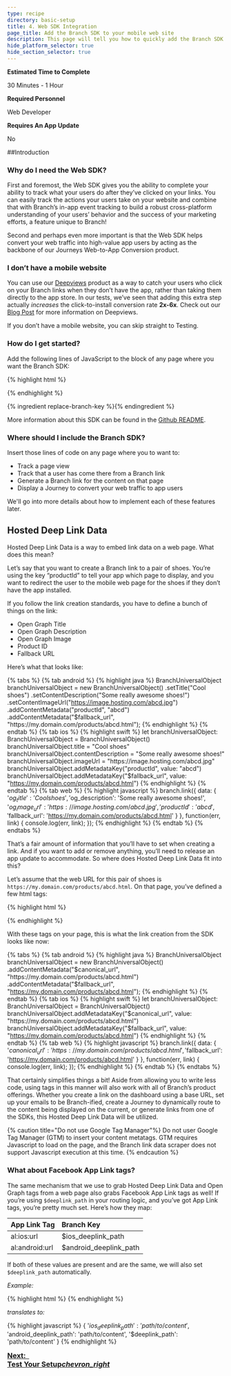 ```yaml
---
type: recipe
directory: basic-setup
title: 4. Web SDK Integration
page_title: Add the Branch SDK to your mobile web site
description: This page will tell you how to quickly add the Branch SDK to your mobile web site
hide_platform_selector: true
hide_section_selector: true
---
```

**Estimated Time to Complete**

30 Minutes - 1 Hour

**Required Personnel**

Web Developer

**Requires An App Update**

No

##Introduction

### Why do I need the Web SDK?

First and foremost, the Web SDK gives you the ability to complete your ability to track what your users do after they’ve clicked on your links. You can easily track the actions your users take on your website and combine that with Branch’s in-app event tracking to build a robust cross-platform understanding of your users’ behavior and the success of your marketing efforts, a feature unique to Branch!

Second and perhaps even more important is that the Web SDK helps convert your web traffic into high-value app users by acting as the backbone of our Journeys Web-to-App Conversion product.

### I don’t have a mobile website

You can use our [Deepviews]({{base.url}}/features/deepviews/overview) product as a way to catch your users who click on your Branch links when they don’t have the app, rather than taking them directly to the app store. In our tests, we’ve seen that adding this extra step actually _increases_ the click-to-install conversion rate __2x-6x__. Check out our [Blog Post](https://blog.branch.io/branch-deepviews-the-missing-link-in-app-discovery) for more information on Deepviews.

If you don’t have a mobile website, you can skip straight to Testing.

### How do I get started?
Add the following lines of JavaScript to the <head> block of any page where you want the Branch SDK:

{% highlight html %}
<script type="text/javascript">
{% ingredient web-sdk-initialization %}{% endingredient %}
</script>
{% endhighlight %}

{% ingredient replace-branch-key %}{% endingredient %}

More information about this SDK can be found in the [Github README](https://github.com/BranchMetrics/web-branch-deep-linking).

### Where should I include the Branch SDK?

Insert those lines of code on any page where you to want to:

- Track a page view
- Track that a user has come there from a Branch link
- Generate a Branch link for the content on that page
- Display a Journey to convert your web traffic to app users

We'll go into more details about how to implement each of these features later.

## Hosted Deep Link Data

Hosted Deep Link Data is a way to embed link data on a web page. What does this mean?

Let’s say that you want to create a Branch link to a pair of shoes. You’re using the key “productId” to tell your app which page to display, and you want to redirect the user to the mobile web page for the shoes if they don’t have the app installed.

If you follow the link creation standards, you have to define a bunch of things on the link:

- Open Graph Title
- Open Graph Description
- Open Graph Image
- Product ID
- Fallback URL

Here’s what that looks like:

{% tabs %}
{% tab android %}
{% highlight java %}
BranchUniversalObject branchUniversalObject = new BranchUniversalObject()
    .setTitle("Cool shoes")
    .setContentDescription("Some really awesome shoes!")
    .setContentImageUrl("https://image.hosting.com/abcd.jpg")
    .addContentMetadata("productId", "abcd")
    .addContentMetadata("$fallback_url", "https://my.domain.com/products/abcd.html");
{% endhighlight %}
{% endtab %}
{% tab ios %}
{% highlight swift %}
let branchUniversalObject: BranchUniversalObject = BranchUniversalObject()
branchUniversalObject.title = "Cool shoes"
branchUniversalObject.contentDescription = "Some really awesome shoes!"
branchUniversalObject.imageUrl = "https://image.hosting.com/abcd.jpg"
branchUniversalObject.addMetadataKey("productId", value: "abcd")
branchUniversalObject.addMetadataKey("$fallback_url", value: "https://my.domain.com/products/abcd.html")
{% endhighlight %}
{% endtab %}
{% tab web %}
{% highlight javascript %}
branch.link({
    data: {
        '$og_title': 'Cool shoes',
        '$og_description': 'Some really awesome shoes!',
        '$og_image_url': 'https://image.hosting.com/abcd.jpg',
        'productId': 'abcd',
        '$fallback_url': 'https://my.domain.com/products/abcd.html'
    }
}, function(err, link) {
    console.log(err, link);
});
{% endhighlight %}
{% endtab %}
{% endtabs %}

That’s a fair amount of information that you’ll have to set when creating a link. And if you want to add or remove anything, you’ll need to release an app update to accommodate. So where does Hosted Deep Link Data fit into this?

Let’s assume that the web URL for this pair of shoes is `https://my.domain.com/products/abcd.html`. On that page, you’ve defined a few html tags:

{% highlight html %}
<!-- This is standard Open Graph information that you probably already have -->
<meta property="og:title" content="Cool shoes"/>
<meta property="og:description" content="Some really awesome shoes!"/>
<meta property="og:image" content="https://image.hosting.com/abcd.jpg"/>

<!-- This is Branch’s Hosted Deep Link Data -->
<meta name="branch:deeplink:productId" content="abcd"/>
{% endhighlight %}

With these tags on your page, this is what the link creation from the SDK looks like now:

{% tabs %}
{% tab android %}
{% highlight java %}
BranchUniversalObject branchUniversalObject = new BranchUniversalObject()
    .addContentMetadata("$canonical_url", "https://my.domain.com/products/abcd.html")
    .addContentMetadata("$fallback_url", "https://my.domain.com/products/abcd.html");
{% endhighlight %}
{% endtab %}
{% tab ios %}
{% highlight swift %}
let branchUniversalObject: BranchUniversalObject = BranchUniversalObject()
branchUniversalObject.addMetadataKey("$canonical_url", value: "https://my.domain.com/products/abcd.html")
branchUniversalObject.addMetadataKey("$fallback_url", value: "https://my.domain.com/products/abcd.html")
{% endhighlight %}
{% endtab %}
{% tab web %}
{% highlight javascript %}
branch.link({
    data: {
        '$canonical_url': 'https://my.domain.com/products/abcd.html',
        '$fallback_url': 'https://my.domain.com/products/abcd.html'
    }
}, function(err, link) {
    console.log(err, link);
});
{% endhighlight %}
{% endtab %}
{% endtabs %}

That certainly simplifies things a bit! Aside from allowing you to write less code, using tags in this manner will also work with all of Branch’s product offerings. Whether you create a link on the dashboard using a base URL, set up your emails to be Branch-ified, create a Journey to dynamically route to the content being displayed on the current, or generate links from one of the SDKs, this Hosted Deep Link Data will be utilized.

{% caution title="Do not use Google Tag Manager"%}
Do not user Google Tag Manager (GTM) to insert your content metatags. GTM requires Javascript to load on the page, and the Branch link data scraper does not support Javascript execution at this time.
{% endcaution %}

### What about Facebook App Link tags?

The same mechanism that we use to grab Hosted Deep Link Data and Open Graph tags from a web page also grabs Facebook App Link tags as well! If you’re using `$deeplink_path` in your routing logic, and you’ve got App Link tags, you’re pretty much set. Here’s how they map:

| App Link Tag | Branch Key |
| :--- | :--- |
| al:ios:url | $ios_deeplink_path |
| al:android:url | $android_deeplink_path |

If both of these values are present and are the same, we will also set `$deeplink_path` automatically.

_Example:_

{% highlight html %}
<meta property=”al:ios:url” content=”my-app://path/to/content”/>
<meta property=”al:android:url” content=”my-app://path/to/content”/>
{% endhighlight %}

_translates to:_

{% highlight javascript %}
{
    '$ios_deeplink_path': 'path/to/content',
    '$android_deeplink_path': 'path/to/content',
    '$deeplink_path': 'path/to/content'
}
{% endhighlight %}

<h3 style="margin-top:0;"><a href="{{base.url}}/basic-setup/testing" class="get-started btn btn-primary btn-lg" style="margin-bottom:0;">Next: &nbsp; <br class="visible-md"><strong>Test Your Setup</strong><i class="material-icons">chevron_right</i></a>
<div class="clearfix"></div>
